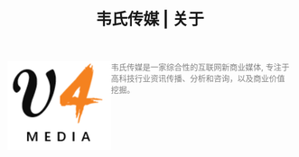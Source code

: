 ﻿---
layout: default2
title: "韦氏传媒 | 关于"
---

<img src="/images/logo.png" align="left"/> <font color='gray' align='center'>韦氏传媒是一家综合性的互联网新商业媒体, 专注于高科技行业资讯传播、分析和咨询，以及商业价值挖掘。 </font><br clear="left" />